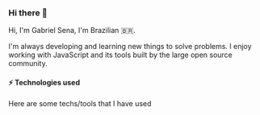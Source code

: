 ### Hi there 👋
Hi, I'm Gabriel Sena, I'm Brazilian :brazil:.

I'm always developing and learning new things to solve problems. I enjoy working with JavaScript and its tools built by the large open source community.

#### :zap: Technologies used
Here are some techs/tools that I have used

<!--
**gabrielsenaco/gabrielsenaco** is a ✨ _special_ ✨ repository because its `README.md` (this file) appears on your GitHub profile.

Here are some ideas to get you started:

- 🔭 I’m currently working on ...
- 🌱 I’m currently learning ...
- 👯 I’m looking to collaborate on ...
- 🤔 I’m looking for help with ...
- 💬 Ask me about ...
- 📫 How to reach me: ...
- 😄 Pronouns: ...
- ⚡ Fun fact: ...
-->
